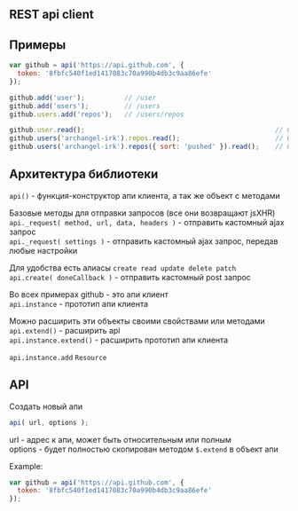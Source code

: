 REST api client
---

Примеры
---
```javascript
var github = api('https://api.github.com', {
  token: '8fbfc540f1ed1417083c70a990b4db3c9aa86efe'
});

github.add('user');          // /user
github.add('users');         // /users
github.users.add('repos');   // /users/repos

github.user.read();                                                // GET /user
github.users('archangel-irk').repos.read();                        // GET /users/archangel-irk/repos
github.users('archangel-irk').repos({ sort: 'pushed' }).read();    // GET /users/archangel-irk/repos?sort=pushed
```

Архитектура библиотеки
---
```api()``` - функция-конструктор апи клиента, а так же объект с методами  

Базовые методы для отправки запросов (все они возвращают jsXHR)  
```api._request( method, url, data, headers )``` - отправить кастомный ajax запрос  
```api._request( settings )``` - отправить кастомный ajax запрос, передав любые настройки  

Для удобства есть алиасы ```create read update delete patch```  
```api.create( doneCallback )``` - отправить кастомный post запрос  

Во всех примерах github - это апи клиент  
```api.instance``` - прототип апи клиента  

Можно расширить эти объекты своими свойствами или методами  
```api.extend()``` - расширить api  
```api.instance.extend()``` - расширить прототип апи клиента  

```api.instance.add```
```Resource```


API
---
Создать новый апи
```javascript
api( url, options );
```
url - адрес к апи, может быть относительным или полным  
options - будет полностью скопирован методом ```$.extend``` в объект апи

Example:
```javascript
var github = api('https://api.github.com', {
  token: '8fbfc540f1ed1417083c70a990b4db3c9aa86efe'
});
```
